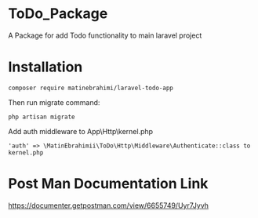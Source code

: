 # ToDo_Package
A Package for add Todo functionality to main laravel project

# Installation
```
composer require matinebrahimi/laravel-todo-app
```
Then run migrate command:

```
php artisan migrate
```

Add auth middleware to App\Http\kernel.php

```
'auth' => \MatinEbrahimii\ToDo\Http\Middleware\Authenticate::class to kernel.php
```

# Post Man Documentation Link 
https://documenter.getpostman.com/view/6655749/Uyr7Jyvh


